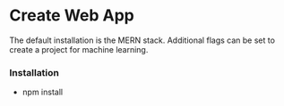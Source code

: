 # Create Web App
The default installation is the MERN stack. Additional flags can be set to create a project for machine learning.

### Installation
- npm install
